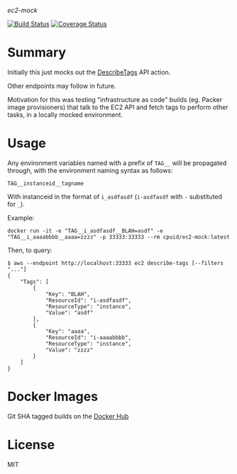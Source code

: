 *ec2-mock*

[![Build Status](https://travis-ci.org/CpuID/ec2-mock.svg?branch=master)](https://travis-ci.org/CpuID/ec2-mock) [![Coverage Status](https://coveralls.io/repos/github/CpuID/ec2-mock/badge.svg?branch=master)](https://coveralls.io/github/CpuID/ec2-mock?branch=master)

# Summary

Initially this just mocks out the [DescribeTags](https://docs.aws.amazon.com/AWSEC2/latest/APIReference/API_DescribeTags.html) API action.

Other endpoints may follow in future.

Motivation for this was testing "infrastructure as code" builds (eg. Packer image provisioners) that talk to the EC2 API and fetch tags to perform other tasks, in a locally mocked environment.

# Usage

Any environment variables named with a prefix of `TAG__` will be propagated through, with the environment naming syntax as follows:

`TAG__instanceid__tagname`

With instanceid in the format of `i_asdfasdf` (`i-asdfasdf` with `-` substituted for `_`).

Example:

```
docker run -it -e "TAG__i_asdfasdf__BLAH=asdf" -e "TAG__i_aaaabbbb__aaaa=zzzz" -p 33333:33333 --rm cpuid/ec2-mock:latest
```

Then, to query:

```
$ aws --endpoint http://localhost:33333 ec2 describe-tags [--filters "..."]
{
    "Tags": [
        {
            "Key": "BLAH",
            "ResourceId": "i-asdfasdf",
            "ResourceType": "instance",
            "Value": "asdf"
        },
        {
            "Key": "aaaa",
            "ResourceId": "i-aaaabbbb",
            "ResourceType": "instance",
            "Value": "zzzz"
        }
    ]
}
```

# Docker Images

Git SHA tagged builds on the [Docker Hub](https://hub.docker.com/r/cpuid/ec2-mock/tags/)

# License

MIT
